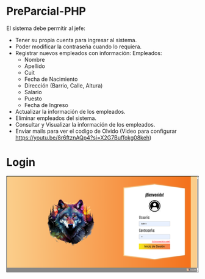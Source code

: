 # PreParcial-PHP

El sistema debe permitir al jefe:
+ Tener su propia cuenta para ingresar al sistema.
+ Poder modificar la contraseña cuando lo requiera.
+ Registrar nuevos empleados con información:
    Empleados:
    - Nombre
    - Apellido
    - Cuit
    - Fecha de Nacimiento
    - Dirección (Barrio, Calle, Altura)
    - Salario
    - Puesto
    - Fecha de Ingreso
+ Actualizar la información de los empleados.
+ Eliminar empleados del sistema.
+ Consultar y Visualizar la información de los empleados.
+ Enviar mails para ver el codigo de Olvido (Video para configurar https://youtu.be/8r6ftznAQp4?si=X2G7Buffokg08keh)

# Login
![Esto es como quedo el Login.](Login.png)
